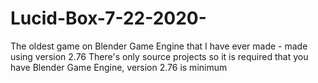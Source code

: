 # Lucid-Box-7-22-2020-
The oldest game on Blender Game Engine that I have ever made - made using version 2.76
There's only source projects so it is required that you have Blender Game Engine, version 2.76 is minimum

